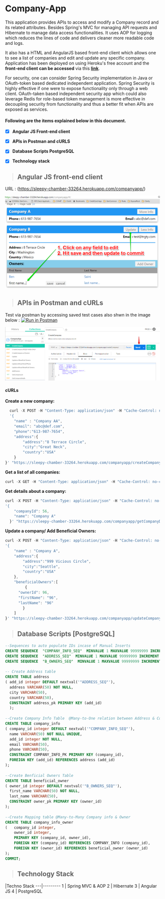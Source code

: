 # Company-App

This application provides APIs to access and modify a Company record and its related attributes. Besides Spring's MVC for managing API requests and Hibernate to manage data access functionalities. It uses AOP for logging which reduces the lines of code and delivers cleaner more readable code and logs. 

It also has a HTML and AngularJS based front-end client which allows one to see a list of companies and edit and update any specific company. Application has been deployed on using Heroku's free account and the **front-end client can be accessed** via this **[link](https://sleepy-chamber-33264.herokuapp.com/companyapp/)**.

For security, one can consider Spring Security implementation in Java or OAuth-token based dedicated independent application. Spring Security is highly effective if one were to expose functionality only through a web client. OAuth-taken based independent security app which could also leverage Redis for role-based token management is more effective in decoupling security from functionality and thus a better fit when APIs are exposed as services.


#### Following are the items explained below in this document.

- [x] **Angular JS Front-end client**
- [x] **APIs in Postman and cURLS**
- [x] **Database Scripts PostgreSQL**
- [x] **Technology stack**





> Angular JS front-end client
>-

  URL : (https://sleepy-chamber-33264.herokuapp.com/companyapp/)
  
  ![Image of front-end client](https://github.com/bensaini7/Company-App/blob/master/html_client.png)
  
> APIs in Postman and cURLs
>-

Test via postman by accessing saved test cases also shwn in the image below : [![Run in Postman](https://run.pstmn.io/button.png)](https://www.getpostman.com/run-collection/09b718e8ef829d3c2d82)

![image of postman](https://github.com/bensaini7/Company-App/blob/master/postman_screenshot.png)
    

#### cURLs
 **Create a new company:**
```javascript
  curl -X POST -H "Content-Type: application/json" -H "Cache-Control: no-cache" -H "Postman-Token: 7b104f60-eb7f-ec6d-30cd-9585ff656d56" -d 
  '{
    "name" : "Company AA",
    "email": "abc@def.com",
    "phone":"613-987-7654",
    "address":{
        "address":"8 Terrace Circle",
        "city":"Great Neck",
        "country":"USA"
    }
}' "https://sleepy-chamber-33264.herokuapp.com/companyapp/createCompany/" 
```

**Get a list of all companies:**
```javascript
curl -X GET -H "Content-Type: application/json" -H "Cache-Control: no-cache" -H "Postman-Token: 6098ed18-5c7e-01c3-1ba0-fcdcc7bd1ac2" "https://sleepy-chamber-33264.herokuapp.com/companyapp/getCompanyList/?pageSize=100&pageNum=1"
```

**Get details about a company:**
```javascript
curl -X POST -H "Content-Type: application/json" -H "Cache-Control: no-cache" -H "Postman-Token: c789cebb-786c-5f47-3eda-20b085b8e877" -d 
'{
    "companyId": 56,
    "name": "Company A"
  }' "https://sleepy-chamber-33264.herokuapp.com/companyapp/getCompanyDetails/"
```

**Update a company/ Add Beneficial Owners:**
```javascript
curl -X POST -H "Content-Type: application/json" -H "Cache-Control: no-cache" -H "Postman-Token: 256a5b3a-ee09-a892-d36b-c523ef9870be" -d 
'{
    "name" : "Company A",
    "address":{
        "address":"999 Vicious Circle",
        "city":"Seattle",
        "country":"USA"
    },
    "beneficialOwners":[
         {
      "ownerId": 96,
      "firstName": "96",
      "lastName": "96"
        }
    ]
}' "https://sleepy-chamber-33264.herokuapp.com/companyapp/updateCompany/"
```
> Database Scripts [PostgreSQL]
>-

```SQL
--Sequences to auto populate IDs incase of Manual Inserts
CREATE SEQUENCE  "COMPANY_INFO_SEQ"  MINVALUE 1 MAXVALUE 99999999 INCREMENT BY 1 START WITH 56 CACHE 20  NO CYCLE ;
CREATE SEQUENCE  "ADDRESS_SEQ"  MINVALUE 1 MAXVALUE 99999999 INCREMENT BY 1 START WITH 56 CACHE 20  NO CYCLE ;
CREATE SEQUENCE  "B_OWNERS_SEQ"  MINVALUE 1 MAXVALUE 99999999 INCREMENT BY 1 START WITH 56 CACHE 20  NO CYCLE ;

-- Create Address table
CREATE TABLE address 
( add_id integer DEFAULT nextval('"ADDRESS_SEQ"'), 
  address VARCHAR(50) NOT NULL, 
  city VARCHAR(50),
  country VARCHAR(50),
  CONSTRAINT address_pk PRIMARY KEY (add_id)
  );
  
--Create Company Info Table  @Many-to-One relation between Address & Company info
CREATE TABLE company_info
( company_id integer DEFAULT nextval('"COMPANY_INFO_SEQ"'), 
  name VARCHAR(50) NOT NULL UNIQUE, 
  add_id integer NOT NULL,
  email VARCHAR(50),
  phone VARCHAR(50),
  CONSTRAINT COMPANY_INFO_PK PRIMARY KEY (company_id),
  FOREIGN KEY (add_id) REFERENCES address (add_id) 
);

--Create Benficial Owners Table
CREATE TABLE beneficial_owner 
( owner_id integer DEFAULT nextval('"B_OWNERS_SEQ"'), 
  first_name VARCHAR(50) NOT NULL, 
  last_name VARCHAR(50),
  CONSTRAINT owner_pk PRIMARY KEY (owner_id)
);

--Create Mapping table @Many-to-Many Company info & Owner
CREATE TABLE company_info_owner 
(	company_id integer, 
	owner_id integer,
	PRIMARY KEY (company_id, owner_id),
	FOREIGN KEY (company_id) REFERENCES COMPANY_INFO (company_id),
	FOREIGN KEY (owner_id) REFERENCES beneficial_owner (owner_id) 
);
COMMIT;
```
> Technology Stack
>-
 |Techno Stack
 ---|---------
 1 | Spring MVC & AOP
 2 | Hibernate
 3 | Angular JS
 4 | PostgreSQL
